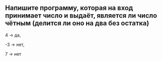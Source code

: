 ## Напишите программу, которая на вход принимает число и выдаёт, является ли число чётным (делится ли оно на два без остатка) ##

4 -> да,

-3 -> нет,

7 -> нет
